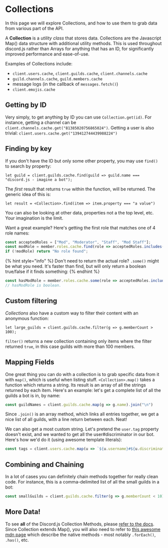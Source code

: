 # Collections

In this page we will explore Collections, and how to use them to grab data from various part of the API.

A **Collection** is a _utility class_ that stores data. Collections are the Javascript Map\(\) data structure with additional utility methods. This is used throughout discord.js rather than Arrays for anything that has an ID, for significantly improved performance and ease-of-use.

Examples of Collections include:

* `client.users.cache`, `client.guilds.cache`, `client.channels.cache`
* `guild.channels.cache`, `guild.members.cache`
* message logs \(in the callback of `messages.fetch()`\)
* `client.emojis.cache`

## Getting by ID

Very simply, to get anything by ID you can use `Collection.get(id)`. For instance, getting a channel can be `client.channels.cache.get("81385020756865024")`. Getting a user is also trivial: `client.users.cache.get("139412744439988224")`

## Finding by key

If you don't have the ID but only some other property, you may use `find()` to search by property:

`let guild = client.guilds.cache.find(guild => guild.name === "discord.js - imagine a bot");`

The _first_ result that returns `true` within the function, will be returned. The generic idea of this is:

`let result = <Collection>.find(item => item.property === "a value")`

You can also be looking at other data, properties not a the top level, etc. Your imagination is the limit.

Want a great example? Here's getting the first role that matches one of 4 role names:

```javascript
const acceptedRoles = ["Mod", "Moderator", "Staff", "Mod Staff"];
const modRole = member.roles.cache.find(role => acceptedRoles.includes(role.name));
if (!modRole) return "No role found";
```

{% hint style="info" %}
Don't need to return the actual role? `.some()` might be what you need. It's faster than find, but will only return a boolean true/false if it finds something:
{% endhint %}

```javascript
const hasModRole = member.roles.cache.some(role => acceptedRoles.includes(role.name));
// hasModRole is boolean.
```

## Custom filtering

_Collections_ also have a custom way to filter their content with an anonymous function:

`let large_guilds = client.guilds.cache.filter(g => g.memberCount > 100);`

`filter()` returns a new collection containing only items where the filter returned `true`, in this case guilds with more than 100 members.

## Mapping Fields

One great thing you can do with a collection is to grab specific data from it with `map()`, which is useful when listing stuff. `<Collection>.map()` takes a function which returns a string. Its result is an array of all the strings returned by each item. Here's an example: let's get a complete list of all the guilds a bot is in, by name:

```javascript
const guildNames = client.guilds.cache.map(g => g.name).join("\n")
```

Since `.join()` is an array method, which links all entries together, we get a nice list of all guilds, with a line return between each. Neat!

We can also get a most custom string. Let's pretend the `user.tag` property doesn't exist, and we wanted to get all the user\#discriminator in our bot. Here's how we'd do it \(using awesome template literals\):

```javascript
const tags = client.users.cache.map(u => `${u.username}#${u.discriminator}`).join(", ");
```

## Combining and Chaining

In a lot of cases you can definitely chain methods together for really clean code. For instance, this is a comma-delimited list of all the small guilds in a bot:

```javascript
const smallGuilds = client.guilds.cache.filter(g => g.memberCount < 10).map(g => g.name).join("\n");
```

## More Data!

To see **all** of the Discord.js Collection Methods, please [refer to the docs](https://discord.js.org/#/docs/collection/main/general/welcome). Since Collection extends Map\(\), you will also need to refer to [this awesome mdn page](https://developer.mozilla.org/en/docs/Web/JavaScript/Reference/Global_Objects/Map) which describe the native methods - most notably `.forEach()`, `.has()`, etc.

